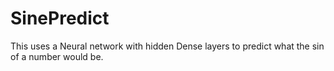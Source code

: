 # SinePredict
This uses a Neural network with hidden Dense layers to predict what the sin of a number would be. 
